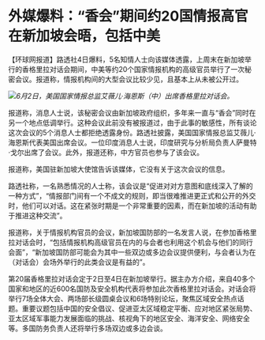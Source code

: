 

# 外媒爆料：“香会”期间约20国情报高官在新加坡会晤，包括中美

【环球网报道】路透社4日爆料，5名知情人士向该媒体透露，上周末在新加坡举行的香格里拉对话会期间，中美等约20个国家情报机构的高级官员举行了一次秘密会议。报道称，情报机构间的大型会议比较少见，且基本上从未被公开过。

![](https://inews.gtimg.com/om_bt/OFiBVtvIwWqWW1Fy1nRu41RJFpIwP9zO1Tmdnz6dwE98cAA/1000)_6月2日，美国国家情报总监艾薇儿·海恩斯（中）出席香格里拉对话会。_

报道称，消息人士说，该秘密会议由新加坡政府组织，多年来一直与“香会”同时在另一个地点低调举行。这种会议此前没有被报道过，由于此事的敏感性，所有谈论这次会议的5个消息人士都拒绝透露身份。路透社披露，美国国家情报总监艾薇儿·海恩斯代表美国出席会议。一位印度消息人士说，印度研究与分析局负责人萨曼特·戈尔出席了会议。此外，报道还称，中方官员也参与了该会议。

报道称，美国驻新加坡大使馆告诉该媒体，它没有关于这次会议的信息。

路透社称，一名熟悉情况的人士称，该会议是“促进对对方意图和底线深入了解的一种方式”，“情报部门间有一个不成文的规则，即当很难推进更正式和公开的外交时，他们可以对话。这在紧张时期是一个非常重要的因素，而在新加坡的活动有助于推进这种交流”。

报道称，关于情报机构官员的会议，新加坡国防部的一名发言人说，在参加香格里拉对话会时，“包括情报机构高级官员在内的与会者也利用这个机会与他们的同行会面”，“新加坡国防部可能会为其中一些双边或多边会议提供便利，与会者认为在（对话会）会场外举行的此类会议是有益的”。

第20届香格里拉对话会定于2日至4日在新加坡举行。据主办方介绍，来自40多个国家和地区的近600名国防及安全机构代表将参加此次香格里拉对话会。对话会将举行7场全体大会、两场部长级圆桌会议和6场特别论坛，聚焦区域安全热点话题。重要议题包括中国的安全倡议、促进亚太区域稳定平衡、应对地区紧张局势、亚太区域军事能力发展面临的挑战、核视角下的地区安全、海洋安全、网络安全等。多国防务负责人还将举行多场双边或多边会谈。

